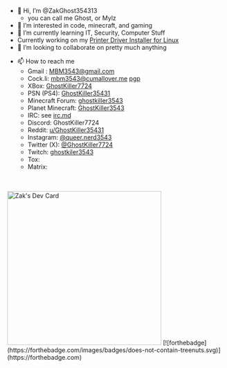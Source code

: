 - 👋 Hi, I’m @ZakGhost354313
  - you can call me Ghost, or Mylz
- 👀 I’m interested in code, minecraft, and gaming
- 🌱 I’m currently learning IT, Security, Computer Stuff
- Currently working on my [Printer Driver Installer for Linux](https://github.com/ZakGhost354313/printer-drivers-linux)
- 💞️ I’m looking to collaborate on pretty much anything
<!--- Send Me Money: dont use these, they no worky, they're here for my records so i can find out if i can get them back n stuff
  - Bitcoin: 3BMpvQ3xmdSfK36N2YiVhWPAR9uNgnX9qW
  - Monero: 44NAgif7e2LXz6rNHYkwjhCWNxQDX9reB2Wdsk4EQrBoSpWrFyaWWpKYMvTbERes98VyPzLPgFMC8YmKCpuSoS8hKddiXzD
  - Ether (Ethereum): 0x57bc0FfdDb13a1E3414F5e0edB701783878b7154
  - Cronos: 0x57bc0FfdDb13a1E3414F5e0edB701783878b7154
  - FIO Handle: ghostkiller7724@opera -->
- 📫 How to reach me 
  - Gmail :                 [MBM3543@gmail.com](mailto:mbm3543@gmail.com)
  <!--- Proton :                [GhostKiller7724@proton.me](mailto:ghostkiller7724@proton.me)-->
  - Cock.li:                [mbm3543@cumallover.me](mailto:mbm3543@cumallover.me) [pgp](https://raw.githubusercontent.com/ZakGhost354313/ZakGhost354313/main/Ghost.pub.asc)
  - XBox:                   [GhostKiller7724](https://account.xbox.com/Profile?Gamertag=GhostKiller7724)
  - PSN (PS4):              [GhostKiller35431](https://psnprofiles.com/GhostKiller35431)
  - Minecraft Forum:        [ghostkiller3543](https://www.minecraftforum.net/members/ghostkiler3543)
  - Planet Minecraft:       [GhostKiller3543](https://www.planetminecraft.com/member/ghostkiller3543/)
  - IRC: see [irc.md](./irc.md)
  - Discord:                GhostKiller7724
  - Reddit:                 [u/GhostKiller35431](https://www.reddit.com/user/GhostKiller35431)
  - Instagram:              [@queer.nerd3543](https://www.instagram.com/queer.nerd3543/)
  - Twitter (X):            [@GhostKiller7724](https://twitter.com/GhostKiller7724)
  - Twitch:                 [ghostkiler3543](https://www.twitch.tv/ghostkiler3543)
  - Tox: 
  - Matrix:
<br/>
<br/>
<a href="https://app.daily.dev/ghostkiller7724"><img src="https://api.daily.dev/devcards/v2/mmHNCopY47p3sXQaqOE1C.png?type=default&r=wyn" width="356" alt="Zak's Dev Card"/></a>
[![forthebadge](https://forthebadge.com/images/badges/does-not-contain-treenuts.svg)](https://forthebadge.com)
<!--
┏━━━━ Test ━━━━┓
┃              ┃
┃              ┃
┃    Testing   ┃
┃              ┃
┃              ┃
┗━━━━ Test ━━━━┛
-->
<!---
ZakGhost354313/ZakGhost354313 is a ✨ special ✨ repository because its `README.md` (this file) appears on your GitHub profile.
You can click the Preview link to take a look at your changes.
--->
